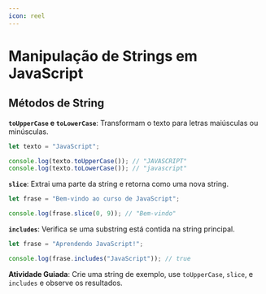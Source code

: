 ```yaml
---
icon: reel
---
```


# Manipulação de Strings em JavaScript

## **Métodos de String**

**`toUpperCase` e `toLowerCase`**: Transformam o texto para letras maiúsculas ou minúsculas.

```javascript
let texto = "JavaScript";

console.log(texto.toUpperCase()); // "JAVASCRIPT"
console.log(texto.toLowerCase()); // "javascript"
```

**`slice`**: Extrai uma parte da string e retorna como uma nova string.

```javascript
let frase = "Bem-vindo ao curso de JavaScript";

console.log(frase.slice(0, 9)); // "Bem-vindo"
```

**`includes`**: Verifica se uma substring está contida na string principal.

```javascript
let frase = "Aprendendo JavaScript!";

console.log(frase.includes("JavaScript")); // true
```

**Atividade Guiada**: Crie uma string de exemplo, use `toUpperCase`, `slice`, e `includes` e observe os resultados.
